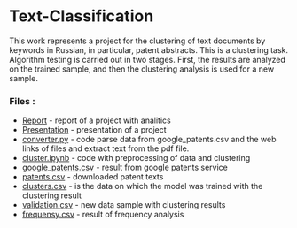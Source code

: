 # Text-Classification

This work represents a project for the clustering of text documents by keywords in Russian, in particular, patent abstracts. This is a clustering task. Algorithm testing is carried out in two stages. First, the results are analyzed on the trained sample, and then the clustering analysis is used for a new sample.

### Files : 

- [Report](https://github.com/yaxenia/Text-Clastering/blob/main/2021_HSE_YakuninaKsu__Eng_-6.pdf) - report of a project with analitics
- [Presentation](https://github.com/yaxenia/Text-Clastering/blob/main/Coursework_presentation.pdf) - presentation of a project
- [converter.py](https://github.com/yaxenia/Text-Clastering/blob/main/converter.py) - code parse data from google_patents.csv and the web links of files and extract text from the pdf file.
- [cluster.ipynb](https://github.com/yaxenia/Text-Clastering/blob/main/Cluster.ipynb) - code with preprocessing of data and clustering
- [google_patents.csv](https://github.com/yaxenia/Text-Clastering/blob/main/google_patents.csv) - result from google patents service
- [patents.csv](https://github.com/yaxenia/Text-Clastering/blob/main/patents.csv) - downloaded patent texts 
- [clusters.csv](https://github.com/yaxenia/Text-Clastering/blob/main/clusters.csv%20.zip) -  is the data on which the model was trained with the clustering result
- [validation.csv](https://github.com/yaxenia/Text-Clastering/blob/main/validation.csv.zip) - new data sample with clustering results
- [frequensy.csv](https://github.com/yaxenia/Text-Clastering/blob/main/frequensy-2.csv) - result of frequency analysis
